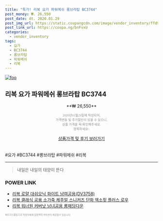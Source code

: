 ```yaml
--- 
title: "특가! 리복 요가 파워메쉬 롱브라탑 BC3744" 
post_money: ₩. 26,550 
post_date: dt. 2020.01.29 
post_img_url: https://static.coupangcdn.com/image/vendor_inventory/ffd9/6a6a6c4119a1d60457edce11bc297a5eeb2139df4d2b434a2d1b6815f472.png 
post_link_url: https://coupa.ng/bnFvxU 
categories: 
  - vendor_inventory 
tags: 
  - 요가 
  - BC3744 
  - 롱브라탑 
  - 파워메쉬 
  - 리복 
--- 
```

[![foo](https://static.coupangcdn.com/image/vendor_inventory/ffd9/6a6a6c4119a1d60457edce11bc297a5eeb2139df4d2b434a2d1b6815f472.png)](https://coupa.ng/bnFvxU) 

## 리복 요가 파워메쉬 롱브라탑 BC3744 
<p style="text-align: center;">**₩ 26,550**</p> 
<p style="text-align: center;"><span style="color: #898c8f; font-family: Georgia,Times,serif; font-size: 0.75em;">2020년01월29일에 작성되어, <br>가격변동 및 추가할인이 있을 수 있으니,<br> 상품 가격을 꼭!확인해주세요.<br>행복하세요~</span> 
</p>	 
<div markdown="0" style="text-align: center;"><a href="https://coupa.ng/bnFvxU" class="btn btn--success">상품가격 및 후기 보러가기</a></div> 
<br><br> 
  #요가 #BC3744 #롱브라탑 #파워메쉬 #리복 
<hr> 

> 내일은 내일의 태양이 뜬다 


### POWER LINK

* <a href="https://blog.naver.com/sakai111/221783326194" target="_blank">리복 로얄 대쉬오닉 화이트 남여공용(DV3758)</a>
* <a href="https://blog.naver.com/fasyy4321/221776831700" target="_blank">리복 클래식 공용 소가죽 케주얼 스니커즈 단화 엑소핏 플러스 로우</a>
* <a href="https://blog.naver.com/sakai111/221784680246" target="_blank">리복 워너원 커버낫 남녀공용 롱패딩다운</a>

<span style="color: #898c8f; font-family: Georgia,Times,serif; font-size: 0.55em;">파트너스활동으로 작성자에게 일정액의 커미션이 제공될수 있습니다.</span> 
